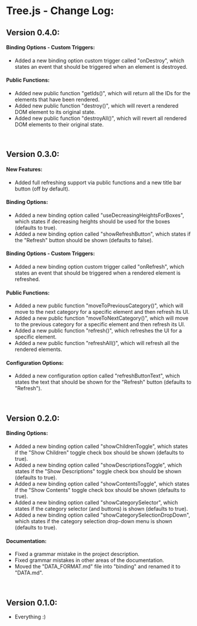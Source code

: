 # Tree.js - Change Log:

## Version 0.4.0:

#### **Binding Options - Custom Triggers:**
- Added a new binding option custom trigger called "onDestroy", which states an event that should be triggered when an element is destroyed.

#### **Public Functions:**
- Added new public function "getIds()", which will return all the IDs for the elements that have been rendered.
- Added new public function "destroy()", which will revert a rendered DOM element to its original state.
- Added new public function "destroyAll()", which will revert all rendered DOM elements to their original state.

<br>


## Version 0.3.0:

#### **New Features:**
- Added full refreshing support via public functions and a new title bar button (off by default).

#### **Binding Options:**
- Added a new binding option called "useDecreasingHeightsForBoxes", which states if decreasing heights should be used for the boxes (defaults to true).
- Added a new binding option called "showRefreshButton", which states if the "Refresh" button should be shown (defaults to false).

#### **Binding Options - Custom Triggers:**
- Added a new binding option custom trigger called "onRefresh", which states an event that should be triggered when a rendered element is refreshed.

#### **Public Functions:**
- Added a new public function "moveToPreviousCategory()", which will move to the next category for a specific element and then refresh its UI.
- Added a new public function "moveToNextCategory()", which will move to the previous category for a specific element and then refresh its UI.
- Added a new public function "refresh()", which refreshes the UI for a specific element.
- Added a new public function "refreshAll()", which will refresh all the rendered elements.

#### **Configuration Options:**
- Added a new configuration option called "refreshButtonText", which states the text that should be shown for the "Refresh" button (defaults to "Refresh").

<br>


## Version 0.2.0:

#### **Binding Options:**
- Added a new binding option called "showChildrenToggle", which states if the "Show Children" toggle check box should be shown (defaults to true).
- Added a new binding option called "showDescriptionsToggle", which states if the "Show Descriptions" toggle check box should be shown (defaults to true).
- Added a new binding option called "showContentsToggle", which states if the "Show Contents" toggle check box should be shown (defaults to true).
- Added a new binding option called "showCategorySelector", which states if the category selector (and buttons) is shown (defaults to true).
- Added a new binding option called "showCategorySelectionDropDown", which states if the category selection drop-down menu is shown (defaults to true).

#### **Documentation:**
- Fixed a grammar mistake in the project description.
- Fixed grammar mistakes in other areas of the documentation.
- Moved the "DATA_FORMAT.md" file into "binding" and renamed it to "DATA.md".

<br>


## Version 0.1.0:
- Everything :)